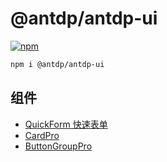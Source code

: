 @antdp/antdp-ui
===

[![npm](https://img.shields.io/npm/v/@antdp/antdp-ui.svg?maxAge=3600)](https://www.npmjs.com/package/@antdp/antdp-ui)

```bash
npm i @antdp/antdp-ui
```

## 组件

- [QuickForm 快速表单](https://github.com/antdpro/antdp/blob/master/packages/antdp-ui/src/QuickForm/README.md)
- [CardPro](https://github.com/antdpro/antdp/blob/master/packages/antdp-ui/src/CardPro/README.md)
- [ButtonGroupPro](https://github.com/antdpro/antdp/blob/master/packages/antdp-ui/src/ButtonGroupPro/README.md)